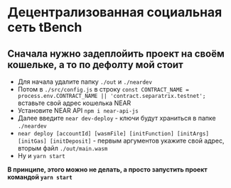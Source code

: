 # Децентрализованная социальная сеть tBench

## Cначала нужно задеплойить проект на своём кошельке, а то по дефолту мой стоит

- Для начала удалите папку `./out` и `./neardev`
- Потом в `./src/config.js` в строку `const CONTRACT_NAME = process.env.CONTRACT_NAME || 'contract.separatrix.testnet';` вставьте свой адрес кошелька NEAR
- Установите NEAR API `npm i near-api-js`
- Далее введите `near dev-deploy` - ключи будут храниться в папке `./neardev`
- `near deploy [accountId] [wasmFile] [initFunction] [initArgs] [initGas] [initDeposit]` - первым аргументов укажите свой адрес, вторым файл `./out/main.wasm`
- Ну и `yarn start`

**В принципе, этого можно не делать, а просто запустить проект командой `yarn start`**
